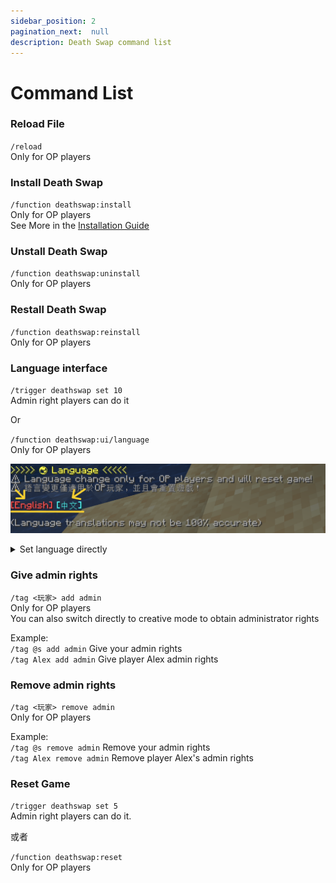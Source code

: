 ```yaml
---
sidebar_position: 2
pagination_next:  null 
description: Death Swap command list
---
```


# Command List

### Reload File

`/reload`   
Only for OP players  

### Install Death Swap

`/function deathswap:install`     
Only for OP players    
See More in the [Installation Guide](./install)

### Unstall Death Swap

 `/function deathswap:uninstall`   
Only for OP players 

### Restall Death Swap

 `/function deathswap:reinstall`   
Only for OP players 

### Language interface

`/trigger deathswap set 10`   
Admin right players can do it   

Or

`/function deathswap:ui/language`   
Only for OP players  

![language](./img/language_menu.png)

<details>
<summary>Set language directly</summary>

```mdx-code-block
import Tabs from '@theme/Tabs';
import TabItem from '@theme/TabItem';
```

#### For players with administrator rights

<Tabs groupId="language">
  <TabItem value="en" label="English">`/trigger deathswap set 11`</TabItem>
  <TabItem value="tw" label="中文">`/trigger deathswap set 12`</TabItem>
</Tabs>

#### For OP players
<Tabs groupId="language">
  <TabItem value="en" label="English">`/function deathswap:setting/language/en`</TabItem>
  <TabItem value="tw" label="中文">`/function deathswap:setting/language/tw`</TabItem>
</Tabs>

</details>

### Give admin rights

`/tag <玩家> add admin`   
Only for OP players    
You can also switch directly to creative mode to obtain administrator rights

Example:  
`/tag @s add admin` Give your admin rights  
`/tag Alex add admin` Give player Alex admin rights

### Remove admin rights

`/tag <玩家> remove admin`   
Only for OP players

Example:  
`/tag @s remove admin` Remove your admin rights  
`/tag Alex remove admin` Remove player Alex's admin rights

### Reset Game

`/trigger deathswap set 5`   
Admin right players can do it.

或者

`/function deathswap:reset`  
Only for OP players
